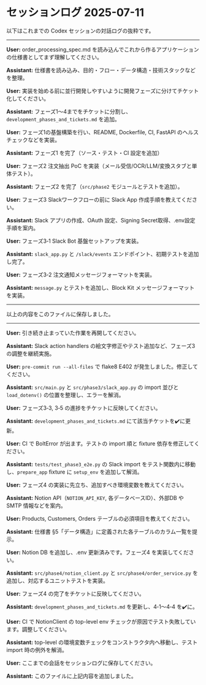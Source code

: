 # セッションログ 2025-07-11

以下はこれまでの Codex セッションの対話ログの抜粋です。

---

**User:** order_processing_spec.md を読み込んでこれから作るアプリケーションの仕様書としてまず理解してください。

**Assistant:** 仕様書を読み込み、目的・フロー・データ構造・技術スタックなどを整理。

**User:** 実装を始める前に並行開発しやすいように開発フェーズに分けてチケット化してください。

**Assistant:** フェーズ1～4までをチケットに分割し、`development_phases_and_tickets.md` を追加。

**User:** フェーズ1の基盤構築を行い、README, Dockerfile, CI, FastAPI のヘルスチェックなどを実装。

**Assistant:** フェーズ1 を完了（ソース・テスト・CI 設定を追加）

**User:** フェーズ2 注文抽出 PoC を実装（メール受信/OCR/LLM/変換スタブと単体テスト）。

**Assistant:** フェーズ2 を完了（`src/phase2` モジュールとテストを追加）。

**User:** フェーズ3 Slackワークフローの前に Slack App 作成手順を教えてください。

**Assistant:** Slack アプリの作成、OAuth 設定、Signing Secret取得、.env設定手順を案内。

**User:** フェーズ3‑1 Slack Bot 基盤セットアップを実装。

**Assistant:** `slack_app.py` と `/slack/events` エンドポイント、初期テストを追加し完了。

**User:** フェーズ3‑2 注文通知メッセージフォーマットを実装。

**Assistant:** `message.py` とテストを追加し、Block Kit メッセージフォーマットを実装。

---

以上の内容をこのファイルに保存しました。

---

**User:** 引き続き止まっていた作業を再開してください。

**Assistant:** Slack action handlers の絵文字修正やテスト追加など、フェーズ3 の調整を継続実施。

**User:** `pre-commit run --all-files` で flake8 E402 が発生しました。修正してください。

**Assistant:** `src/main.py` と `src/phase3/slack_app.py` の import 並びと `load_dotenv()` の位置を整理し、エラーを解消。

**User:** フェーズ3‑3, 3‑5 の進捗をチケットに反映してください。

**Assistant:** `development_phases_and_tickets.md` にて該当チケットを✔️に更新。

**User:** CI で BoltError が出ます。テストの import 順と fixture 依存を修正してください。

**Assistant:** `tests/test_phase3_e2e.py` の Slack import をテスト関数内に移動し、`prepare_app` fixture に `setup_env` を追加して解消。

**User:** フェーズ4 の実装に先立ち、追加すべき環境変数を教えてください。

**Assistant:** Notion API（`NOTION_API_KEY`, 各データベースID）、外部DB や SMTP 情報などを案内。

**User:** Products, Customers, Orders テーブルの必須項目を教えてください。

**Assistant:** 仕様書 §5「データ構造」に定義された各テーブルのカラム一覧を提示。

**User:** Notion DB を追加し、.env 更新済みです。フェーズ4 を実装してください。

**Assistant:** `src/phase4/notion_client.py` と `src/phase4/order_service.py` を追加し、対応するユニットテストを実装。

**User:** フェーズ4 の完了をチケットに反映してください。

**Assistant:** `development_phases_and_tickets.md` を更新し、4‑1〜4‑4 を✔️に。

**User:** CI で NotionClient の top-level env チェックが原因でテスト失敗しています。調整してください。

**Assistant:** top-level の環境変数チェックをコンストラクタ内へ移動し、テスト import 時の例外を解消。

**User:** ここまでの会話をセッションログに保存してください。

**Assistant:** このファイルに上記内容を追加しました。
